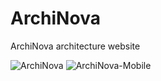 # ArchiNova
ArchiNova architecture website

![ArchiNova](https://github.com/user-attachments/assets/270120fa-db87-41b1-8282-9016b06aa4f0)
![ArchiNova-Mobile](https://github.com/user-attachments/assets/57404e5d-95f7-4942-8479-d90e42d0cd30)
